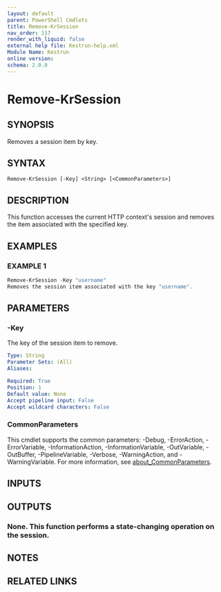 ```yaml
---
layout: default
parent: PowerShell Cmdlets
title: Remove-KrSession
nav_order: 117
render_with_liquid: false
external help file: Kestrun-help.xml
Module Name: Kestrun
online version:
schema: 2.0.0
---
```


# Remove-KrSession

## SYNOPSIS
Removes a session item by key.

## SYNTAX

```
Remove-KrSession [-Key] <String> [<CommonParameters>]
```

## DESCRIPTION
This function accesses the current HTTP context's session and removes the item
associated with the specified key.

## EXAMPLES

### EXAMPLE 1
```powershell
Remove-KrSession -Key "username"
Removes the session item associated with the key "username".
```

## PARAMETERS

### -Key
The key of the session item to remove.

```yaml
Type: String
Parameter Sets: (All)
Aliases:

Required: True
Position: 1
Default value: None
Accept pipeline input: False
Accept wildcard characters: False
```

### CommonParameters
This cmdlet supports the common parameters: -Debug, -ErrorAction, -ErrorVariable, -InformationAction, -InformationVariable, -OutVariable, -OutBuffer, -PipelineVariable, -Verbose, -WarningAction, and -WarningVariable. For more information, see [about_CommonParameters](http://go.microsoft.com/fwlink/?LinkID=113216).

## INPUTS

## OUTPUTS

### None. This function performs a state-changing operation on the session.
## NOTES

## RELATED LINKS
